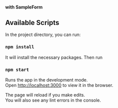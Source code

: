 #### with SampleForm

## Available Scripts

In the project directory, you can run:
### `npm install`
It will install the necessary packages. Then run 

### `npm start`

Runs the app in the development mode.\
Open [http://localhost:3000](http://localhost:3000) to view it in the browser.

The page will reload if you make edits.\
You will also see any lint errors in the console.
